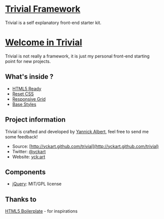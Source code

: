 [Trivial Framework](https://github.com/yckart/trivial)
========================

Trivial is a self explanatory front-end starter kit.

[Welcome in Trivial](http://yckart.github.com/trivial)
========================

Trivial is not really a framework, it is just my personal front-end starting point for new projects.

What's inside ?
-------------------------

* [HTML5 Ready](https://github.com/yckart/trivial/blob/master/index.html)
* [Reset CSS](https://github.com/yckart/trivial/blob/master/css/reset.css)
* [Responsive Grid](https://github.com/yckart/trivial/blob/master/css/grid.css)
* [Base Styles](https://github.com/yckart/trivial/blob/master/css/base.css)

Project information
-------------------------
Trivial is crafted and developed by [Yannick Albert](http://yckart.com), feel free to send me some feedback!

* Source: [http://yckart.github.com/trivial](http://yckart.github.com/trivial)
* Twitter: [@yckart](http://twitter.com/yckart)
* Website: [yck:art](http://yckart.com)

Components
-------------------------

* [jQuery](https://github.com/jquery/jquery): MIT/GPL license

Thanks to
-------------------------

[HTML5 Boilerplate](https://github.com/h5bp/html5-boilerplate) - for inspirations